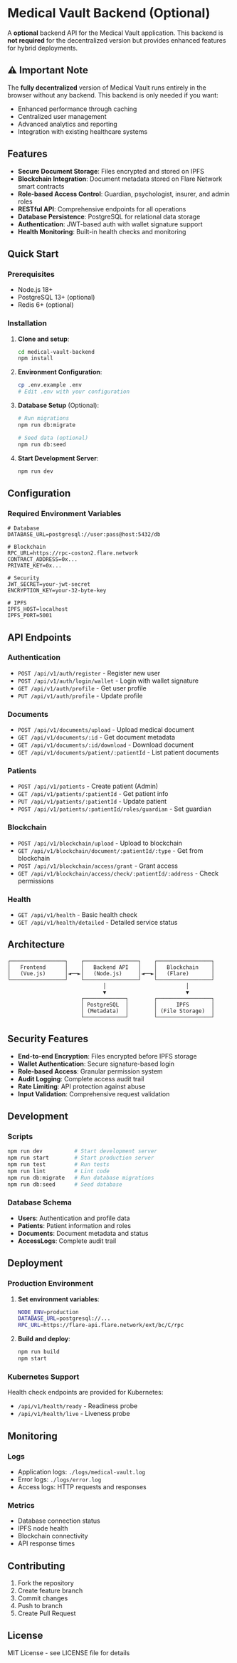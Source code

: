 # Medical Vault Backend (Optional)

A **optional** backend API for the Medical Vault application. This backend is **not required** for the decentralized version but provides enhanced features for hybrid deployments.

## ⚠️ **Important Note**

The **fully decentralized** version of Medical Vault runs entirely in the browser without any backend. This backend is only needed if you want:

- Enhanced performance through caching
- Centralized user management
- Advanced analytics and reporting
- Integration with existing healthcare systems

## Features

- **Secure Document Storage**: Files encrypted and stored on IPFS
- **Blockchain Integration**: Document metadata stored on Flare Network smart contracts
- **Role-based Access Control**: Guardian, psychologist, insurer, and admin roles
- **RESTful API**: Comprehensive endpoints for all operations
- **Database Persistence**: PostgreSQL for relational data storage
- **Authentication**: JWT-based auth with wallet signature support
- **Health Monitoring**: Built-in health checks and monitoring

## Quick Start

### Prerequisites

- Node.js 18+
- PostgreSQL 13+ (optional)
- Redis 6+ (optional)

### Installation

1. **Clone and setup**:
   ```bash
   cd medical-vault-backend
   npm install
   ```

2. **Environment Configuration**:
   ```bash
   cp .env.example .env
   # Edit .env with your configuration
   ```

3. **Database Setup** (Optional):
   ```bash
   # Run migrations
   npm run db:migrate

   # Seed data (optional)
   npm run db:seed
   ```

4. **Start Development Server**:
   ```bash
   npm run dev
   ```

## Configuration

### Required Environment Variables

```env
# Database
DATABASE_URL=postgresql://user:pass@host:5432/db

# Blockchain
RPC_URL=https://rpc-coston2.flare.network
CONTRACT_ADDRESS=0x...
PRIVATE_KEY=0x...

# Security
JWT_SECRET=your-jwt-secret
ENCRYPTION_KEY=your-32-byte-key

# IPFS
IPFS_HOST=localhost
IPFS_PORT=5001
```

## API Endpoints

### Authentication
- `POST /api/v1/auth/register` - Register new user
- `POST /api/v1/auth/login/wallet` - Login with wallet signature
- `GET /api/v1/auth/profile` - Get user profile
- `PUT /api/v1/auth/profile` - Update profile

### Documents
- `POST /api/v1/documents/upload` - Upload medical document
- `GET /api/v1/documents/:id` - Get document metadata
- `GET /api/v1/documents/:id/download` - Download document
- `GET /api/v1/documents/patient/:patientId` - List patient documents

### Patients
- `POST /api/v1/patients` - Create patient (Admin)
- `GET /api/v1/patients/:patientId` - Get patient info
- `PUT /api/v1/patients/:patientId` - Update patient
- `POST /api/v1/patients/:patientId/roles/guardian` - Set guardian

### Blockchain
- `POST /api/v1/blockchain/upload` - Upload to blockchain
- `GET /api/v1/blockchain/document/:patientId/:type` - Get from blockchain
- `POST /api/v1/blockchain/access/grant` - Grant access
- `GET /api/v1/blockchain/access/check/:patientId/:address` - Check permissions

### Health
- `GET /api/v1/health` - Basic health check
- `GET /api/v1/health/detailed` - Detailed service status

## Architecture

```
┌─────────────────┐    ┌─────────────────┐    ┌─────────────────┐
│   Frontend      │    │   Backend API   │    │   Blockchain    │
│   (Vue.js)      │◄──►│   (Node.js)     │◄──►│   (Flare)       │
└─────────────────┘    └─────────────────┘    └─────────────────┘
                              │                         │
                              ▼                         ▼
                       ┌─────────────┐        ┌─────────────────┐
                       │ PostgreSQL  │        │      IPFS       │
                       │ (Metadata)  │        │ (File Storage)  │
                       └─────────────┘        └─────────────────┘
```

## Security Features

- **End-to-end Encryption**: Files encrypted before IPFS storage
- **Wallet Authentication**: Secure signature-based login
- **Role-based Access**: Granular permission system
- **Audit Logging**: Complete access audit trail
- **Rate Limiting**: API protection against abuse
- **Input Validation**: Comprehensive request validation

## Development

### Scripts
```bash
npm run dev          # Start development server
npm run start        # Start production server
npm run test         # Run tests
npm run lint         # Lint code
npm run db:migrate   # Run database migrations
npm run db:seed      # Seed database
```

### Database Schema

- **Users**: Authentication and profile data
- **Patients**: Patient information and roles
- **Documents**: Document metadata and status
- **AccessLogs**: Complete audit trail

## Deployment

### Production Environment

1. **Set environment variables**:
   ```bash
   NODE_ENV=production
   DATABASE_URL=postgresql://...
   RPC_URL=https://flare-api.flare.network/ext/bc/C/rpc
   ```

2. **Build and deploy**:
   ```bash
   npm run build
   npm start
   ```

### Kubernetes Support

Health check endpoints are provided for Kubernetes:
- `/api/v1/health/ready` - Readiness probe
- `/api/v1/health/live` - Liveness probe

## Monitoring

### Logs
- Application logs: `./logs/medical-vault.log`
- Error logs: `./logs/error.log`
- Access logs: HTTP requests and responses

### Metrics
- Database connection status
- IPFS node health
- Blockchain connectivity
- API response times

## Contributing

1. Fork the repository
2. Create feature branch
3. Commit changes
4. Push to branch
5. Create Pull Request

## License

MIT License - see LICENSE file for details